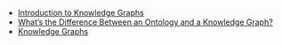 - [Introduction to Knowledge Graphs](http://ai.stanford.edu/blog/introduction-to-knowledge-graphs/)
- [What’s the Difference Between an Ontology and a Knowledge Graph?](https://enterprise-knowledge.com/whats-the-difference-between-an-ontology-and-a-knowledge-graph/)
- [Knowledge Graphs](https://arxiv.org/pdf/2003.02320.pdf)